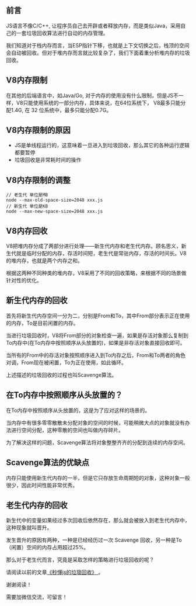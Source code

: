 ## 前言

JS语言不像C/C++, 让程序员自己去开辟或者释放内存，而是类似Java，采用自己的一套垃圾回收算法进行自动的内存管理。

我们知道对于栈内存而言，当ESP指针下移，也就是上下文切换之后，栈顶的空间会自动被回收。但对于堆内存而言就比较复杂了，我们下面着重分析堆内存的垃圾回收。

## V8内存限制

在其他的后端语言中，如Java/Go, 对于内存的使用没有什么限制，但是JS不一样，V8只能使用系统的一部分内存，具体来说，在64位系统下， V8最多只能分配1.4G, 在 32 位系统中，最多只能分配0.7G。

## V8内存限制的原因

+ JS是单线程运行的，这意味着一旦进入到垃圾回收，那么其它的各种运行逻辑都要暂停
+ 垃圾回收是非常耗时间的操作

## V8内存限制的调整

```
// 老生代 单位是MB
node --max-old-space-size=2048 xxx.js 
// 新生代 单位是KB
node --max-new-space-size=2048 xxx.js
```

## V8内存回收

V8把堆内存分成了两部分进行处理——新生代内存和老生代内存。顾名思义，新生代就是临时分配的内存，存活时间短，老生代是常驻内存，存活的时间长。V8的堆内存，也就是两个内存之和。

根据这两种不同种类的堆内存，V8采用了不同的回收策略，来根据不同的场景做针对性的优化。

## 新生代内存的回收

首先将新生代内存空间一分为二，分别是From和To，其中From部分表示正在使用的内存，To是目前闲置的内存。

当进行垃圾回收时，V8将From部分的对象检查一遍，如果是存活对象那么复制到To内存中(在To内存中按照顺序从头放置的)，如果是非存活对象直接回收即可。

当所有的From中的存活对象按照顺序进入到To内存之后，From和To两者的角色对调，From现在被闲置，To为正在使用，如此循环。

上述描述的垃圾回收的过程也叫Scavenge算法。

## 在To内存中按照顺序从头放置的？

在To内存中按照顺序从头放置的，这是为了应对这样的场景的。

当内存中有很多零零散散未分配对象的空间的时候，可能稍微大点的对象就没有办法进行空间分配，这种零散的空间也叫做内存碎片。

为了解决这样的问题，Scavenge算法将对象整整齐齐的分配到连续的内存空间。

## Scavenge算法的优缺点

内存只能使用新生代内存的一半，但是它只存放生命周期短的对象，这种对象一般很少，因此时间性能非常优秀。

## 老生代内存的回收

新生代中的变量如果经过多次回收后依然存在，那么就会被放入到老生代内存中，这种现象就叫晋升。

发生晋升的原因有两种，一种是已经经历过一次 Scavenge 回收，另一种是To（闲置）空间的内存占用超过25%。

那么对于老生代而言，究竟是采取怎样的策略进行垃圾回收的呢？

请阅读以前的文章<a href="https://juejin.im/post/5eb7fb806fb9a043753b5248">《秒懂js的垃圾回收》
</a>。

谢谢阅读！

需要加微信交流，可留言！